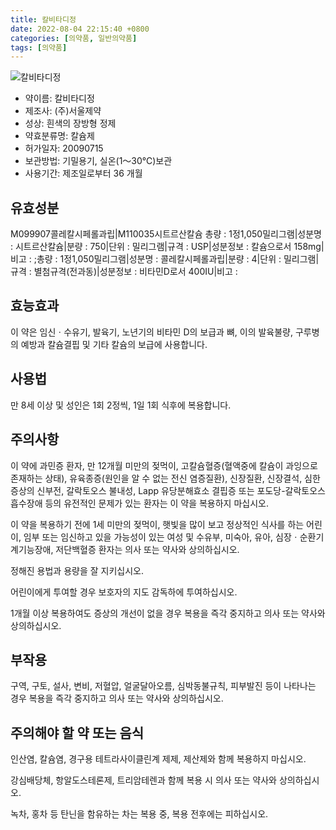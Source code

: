 ```yaml
---
title: 칼비타디정
date: 2022-08-04 22:15:40 +0800
categories: [의약품, 일반의약품]
tags: [의약품]
---
```

![칼비타디정](https://nedrug.mfds.go.kr/pbp/cmn/itemImageDownload/1NEQUP33Ixh)

- 약이름: 칼비타디정
- 제조사: (주)서울제약
- 성상: 흰색의 장방형 정제
- 약효분류명: 칼슘제
- 허가일자: 20090715
- 보관방법: 기밀용기, 실온(1～30℃)보관
- 사용기간: 제조일로부터 36 개월
## 유효성분
M099907콜레칼시페롤과립|M110035시트르산칼슘
총량 : 1정1,050밀리그램|성분명 : 시트르산칼슘|분량 : 750|단위 : 밀리그램|규격 : USP|성분정보 : 칼슘으로서 158mg|비고 : ;총량 : 1정1,050밀리그램|성분명 : 콜레칼시페롤과립|분량 : 4|단위 : 밀리그램|규격 : 별첨규격(전과동)|성분정보 : 비타민D로서 400IU|비고 :
## 효능효과
이 약은 임신ㆍ수유기, 발육기, 노년기의 비타민 D의 보급과 뼈, 이의 발육불량, 구루병의 예방과 칼슘결핍 및 기타 칼슘의 보급에 사용합니다.

## 사용법
만 8세 이상 및 성인은 1회 2정씩, 1일 1회 식후에 복용합니다.

## 주의사항
이 약에 과민증 환자, 만 12개월 미만의 젖먹이, 고칼슘혈증(혈액중에 칼슘이 과잉으로 존재하는 상태), 유육종증(원인을 알 수 없는 전신 염증질환), 신장질환, 신장결석, 심한 증상의 신부전, 갈락토오스 불내성, Lapp 유당분해효소 결핍증 또는 포도당-갈락토오스 흡수장애 등의 유전적인 문제가 있는 환자는 이 약을 복용하지 마십시오.

이 약을 복용하기 전에 1세 미만의 젖먹이, 햇빛을 많이 보고 정상적인 식사를 하는 어린이, 임부 또는 임신하고 있을 가능성이 있는 여성 및 수유부, 미숙아, 유아, 심장ㆍ순환기계기능장애, 저단백혈증 환자는 의사 또는 약사와 상의하십시오.

정해진 용법과 용량을 잘 지키십시오.

어린이에게 투여할 경우 보호자의 지도 감독하에 투여하십시오.

1개월 이상 복용하여도 증상의 개선이 없을 경우 복용을 즉각 중지하고 의사 또는 약사와 상의하십시오.

## 부작용
구역, 구토, 설사, 변비, 저혈압, 얼굴달아오름, 심박동불규칙, 피부발진 등이 나타나는 경우 복용을 즉각 중지하고 의사 또는 약사와 상의하십시오.

## 주의해야 할 약 또는 음식
인산염, 칼슘염, 경구용 테트라사이클린계 제제, 제산제와 함께 복용하지 마십시오.

강심배당체, 항알도스테론제, 트리암테렌과 함께 복용 시 의사 또는 약사와 상의하십시오.

녹차, 홍차 등 탄닌을 함유하는 차는 복용 중, 복용 전후에는 피하십시오.

